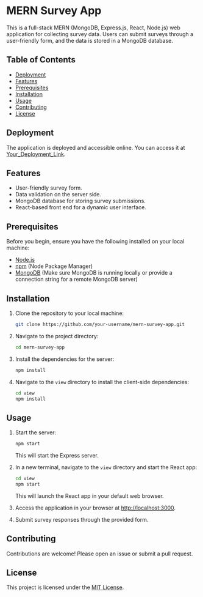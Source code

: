 # MERN Survey App

This is a full-stack MERN (MongoDB, Express.js, React, Node.js) web application for collecting survey data. Users can submit surveys through a user-friendly form, and the data is stored in a MongoDB database.

## Table of Contents

- [Deployment](#deployment)
- [Features](#features)
- [Prerequisites](#prerequisites)
- [Installation](#installation)
- [Usage](#usage)
- [Contributing](#contributing)
- [License](#license)

## Deployment

The application is deployed and accessible online. You can access it at [Your_Deployment_Link](#).

## Features

- User-friendly survey form.
- Data validation on the server side.
- MongoDB database for storing survey submissions.
- React-based front end for a dynamic user interface.

## Prerequisites

Before you begin, ensure you have the following installed on your local machine:

- [Node.js](https://nodejs.org/)
- [npm](https://www.npmjs.com/) (Node Package Manager)
- [MongoDB](https://www.mongodb.com/) (Make sure MongoDB is running locally or provide a connection string for a remote MongoDB server)

## Installation

1. Clone the repository to your local machine:

   ```bash
   git clone https://github.com/your-username/mern-survey-app.git
   ```

2. Navigate to the project directory:

   ```bash
   cd mern-survey-app
   ```

3. Install the dependencies for the server:

   ```bash
   npm install
   ```

4. Navigate to the `view` directory to install the client-side dependencies:

   ```bash
   cd view
   npm install
   ```

## Usage

1. Start the server:

   ```bash
   npm start
   ```

   This will start the Express server.

2. In a new terminal, navigate to the `view` directory and start the React app:

   ```bash
   cd view
   npm start
   ```

   This will launch the React app in your default web browser.

3. Access the application in your browser at [http://localhost:3000](http://localhost:3000).

4. Submit survey responses through the provided form.

## Contributing

Contributions are welcome! Please open an issue or submit a pull request.

## License

This project is licensed under the [MIT License](LICENSE).
